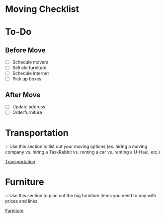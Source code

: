 # Moving Checklist

# To-Do

## Before Move

- [ ]  Schedule movers
- [ ]  Sell old furniture
- [ ]  Schedule internet
- [ ]  Pick up boxes

## After Move

- [ ]  Update address
- [ ]  Orderfurniture

# Transportation

<aside>
💡 Use this section to list out your moving options (ex. hiring a moving company vs. hiring a TaskRabbit vs. renting a car vs. renting a U-Haul, etc.)

</aside>

[Transportation](Moving%20Checklist%20a50dce656072494fa9f2cc8f81fdca29/Transportation%203c3b21f4624b41d6b1adc21dd2f5646d.csv)

# Furniture

<aside>
💡 Use this section to plan out the big furniture items you need to buy with prices and links

</aside>

[Furniture](Moving%20Checklist%20a50dce656072494fa9f2cc8f81fdca29/Furniture%20536049046faa4b1f8c4dfb40850df92c.csv)